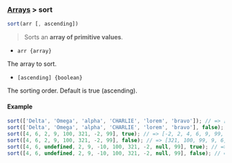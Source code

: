 ### [Arrays](../) > sort

```js
sort(arr [, ascending])
```

> Sorts an **array of primitive values**.

- <code>arr {array}</code>

The array to sort.

- <code>[ascending] {boolean}</code>

The sorting order. Default is true (ascending).

#### Example
```js
sort(['Delta', 'Omega', 'alpha', 'CHARLIE', 'lorem', 'bravo']); // => ['alpha', 'bravo', 'CHARLIE', 'Delta', 'lorem', 'Omega']
sort(['Delta', 'Omega', 'alpha', 'CHARLIE', 'lorem', 'bravo'], false); // => ['Omega', 'lorem', 'Delta', 'CHARLIE', 'bravo', 'alpha']
sort([4, 6, 2, 9, 100, 321, -2, 99], true); // => [-2, 2, 4, 6, 9, 99, 100, 321]
sort([4, 6, 2, 9, 100, 321, -2, 99], false); // => [321, 100, 99, 9, 6, 4, 2, -2]
sort([4, 6, undefined, 2, 9, -10, 100, 321, -2, null, 99], true); // => [-10, -2, undefined, null, 2, 4, 6, 9, 99, 100, 321]
sort([4, 6, undefined, 2, 9, -10, 100, 321, -2, null, 99], false); // => [321, 100, 99, 9, 6, 4, 2, undefined, null, -2, -10]
```
